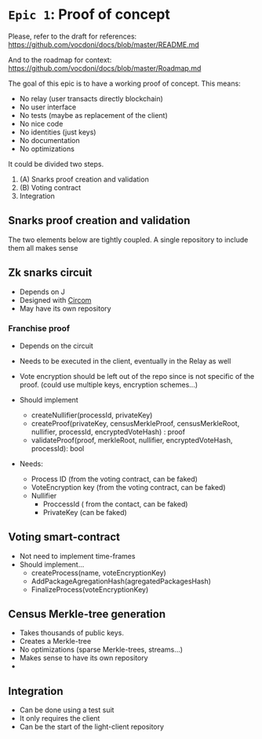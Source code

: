 # `Epic 1`: Proof of concept

Please, refer to the draft for references:  
https://github.com/vocdoni/docs/blob/master/README.md

And to the roadmap for context:
https://github.com/vocdoni/docs/blob/master/Roadmap.md

The goal of this epic is to have a working proof of concept.
This means:
  - No relay (user transacts directly blockchain)
  - No user interface
  - No tests (maybe as replacement of the client)
  - No nice code
  - No identities (just keys)
  - No documentation
  - No optimizations
  
It could be divided two steps.
1. (A) Snarks proof creation and validation
1. (B) Voting contract
2. Integration

## Snarks proof creation and validation
The two elements below are tightly coupled.
A single repository to include them all makes sense

## Zk snarks circuit
- Depends on J
- Designed with [Circom](https://github.com/iden3/circom)
- May have its own repository

### Franchise proof
- Depends on the circuit
- Needs to be executed in the client, eventually in the Relay as well
- Vote encryption should be left out of the repo since is not specific of the proof. (could use multiple keys, encryption schemes...)
- Should implement
    - createNullifier(processId, privateKey)
    - createProof(privateKey, censusMerkleProof, censusMerkleRoot, nullifier, processId, encryptedVoteHash) : proof
    - validateProof(proof, merkleRoot, nullifier, encryptedVoteHash, processId): bool
  
- Needs:
    - Process ID (from the voting contract, can be faked)
    - VoteEncryption key (from the voting contract, can be faked)
    - Nullifier
        - ProccessId ( from the contact, can be faked)
        - PrivateKey (can be faked)


## Voting smart-contract
- Not need to implement time-frames
- Should implement...
    - createProcess(name, voteEncryptionKey)
    - AddPackageAgregationHash(agregatedPackagesHash)
    - FinalizeProcess(voteEncryptionKey)

## Census Merkle-tree generation
- Takes thousands of public keys.
- Creates a Merkle-tree
- No optimizations (sparse Merkle-trees, streams...)
- Makes sense to have its own repository
- 
## Integration
- Can be done using a test suit
- It only requires the client
- Can be the start of the light-client repository